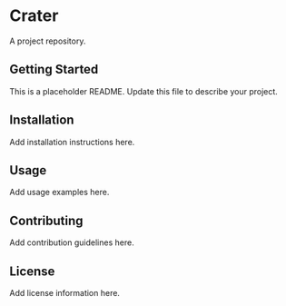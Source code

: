 # Crater

A project repository.

## Getting Started

This is a placeholder README. Update this file to describe your project.

## Installation

Add installation instructions here.

## Usage

Add usage examples here.

## Contributing

Add contribution guidelines here.

## License

Add license information here.
